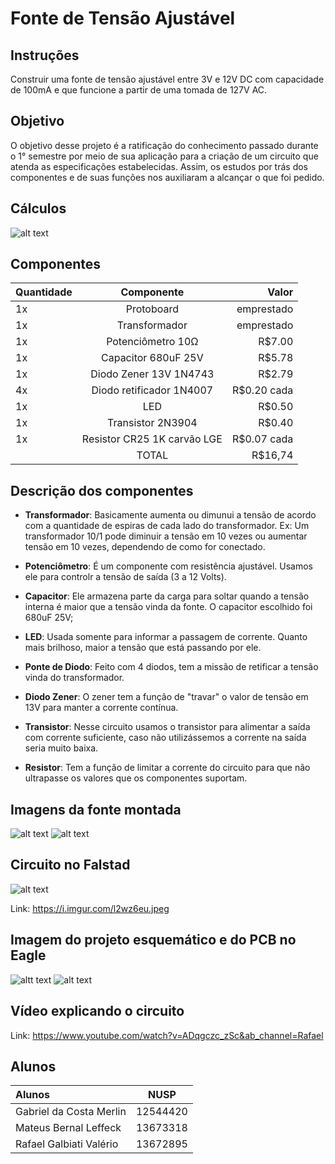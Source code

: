 # Fonte de Tensão Ajustável

## Instruções

Construir uma fonte de tensão ajustável entre 3V e 12V DC com capacidade de 100mA e que funcione a partir de uma tomada de 127V AC.

## Objetivo

O objetivo desse projeto é a ratificação do conhecimento passado durante o 1° semestre por meio de sua aplicação para a criação de um circuito que atenda as especificações estabelecidas. Assim, os estudos por trás dos componentes e de suas funções nos auxiliaram a alcançar o que foi pedido.

## Cálculos

![alt text][foto1]

[foto1]: https://i.imgur.com/PvzGco1.png

## Componentes

| Quantidade |         Componente          |    Valor    |
| :--------- |:--------------------------: | ----------: |
| 1x         | Protoboard                  | emprestado  |
| 1x         |     Transformador           | emprestado  |
| 1x         | Potenciômetro 10Ω           | R$7.00      |
| 1x         | Capacitor 680uF 25V         | R$5.78      |
| 1x         | Diodo Zener 13V 1N4743      | R$2.79      |
| 4x         | Diodo retificador 1N4007    | R$0.20 cada |
| 1x         | LED                         | R$0.50      |
| 1x         | Transistor 2N3904           | R$0.40      |
| 1x         | Resistor CR25 1K carvão LGE | R$0.07 cada |
|            |         TOTAL               | R$16,74     |

## Descrição dos componentes

* **Transformador**: Basicamente aumenta ou dimunui a tensão de acordo com a quantidade de espiras de cada lado do transformador. Ex: Um transformador 10/1 pode diminuir a tensão em 10 vezes ou aumentar tensão em 10 vezes, dependendo de como for conectado.

* **Potenciômetro**: É um componente com resistência ajustável. Usamos ele para controlr a tensão de saída (3 a 12 Volts).

* **Capacitor**:  Ele armazena parte da carga para soltar quando a tensão interna é maior que a tensão vinda da fonte. O capacitor escolhido foi 680uF 25V;

* **LED**: Usada somente para informar a passagem de corrente. Quanto mais brilhoso, maior a tensão que está passando por ele.

* **Ponte de Diodo**: Feito com 4 diodos, tem a missão de retificar a tensão vinda do transformador.

* **Diodo Zener**: O zener tem a função de "travar" o valor de tensão em 13V para manter a corrente contínua.

* **Transistor**: Nesse circuito usamos o transistor para alimentar a saída com corrente suficiente, caso não utilizássemos a corrente na saída seria muito baixa.

* **Resistor**: Tem a função de limitar a corrente do circuito para que não ultrapasse os valores que os componentes suportam.

## Imagens da fonte montada

![alt text][foto2]
![alt text][foto3]

[foto2]: https://i.imgur.com/fknIOfn.jpeg
[foto3]: https://i.imgur.com/iAvvsa3.jpeg

## Circuito no Falstad

![alt text][foto4]

[foto4]: https://i.imgur.com/Js8pvWE.png

Link: https://i.imgur.com/l2wz6eu.jpeg

## Imagem do projeto esquemático e do PCB no Eagle

![altt text][foto5]
![alt text][foto6]

[foto5]: https://i.imgur.com/AwHHvlB.png
[foto6]: https://i.imgur.com/Xo6GL79.png

## Vídeo explicando o circuito

Link: https://www.youtube.com/watch?v=ADqgczc_zSc&ab_channel=Rafael

## Alunos

|         Alunos          |   NUSP    |
| :---------------------- | :-------: |
| Gabriel da Costa Merlin |  12544420 |
| Mateus Bernal Leffeck   |  13673318 |
| Rafael Galbiati Valério |  13672895 |
